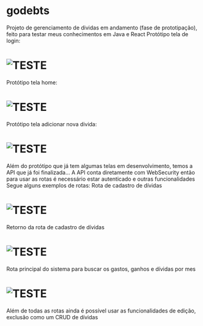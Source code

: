 # godebts
Projeto de gerenciamento de dividas em andamento (fase de prototipação), feito para testar meus conhecimentos em Java e React
Protótipo tela de login:
# ![TESTE](https://github.com/brayanJordan/godebts/blob/main/external_imgs/print_login.png)
Protótipo tela home:
# ![TESTE](https://github.com/brayanJordan/godebts/blob/main/external_imgs/print_home.png)
Protótipo tela adicionar nova divida:
# ![TESTE](https://github.com/brayanJordan/godebts/blob/main/external_imgs/print_adicionardivida.png)
Além do protótipo que já tem algumas telas em desenvolvimento, temos a API que já foi finalizada...
A API conta diretamente com WebSecurity então para usar as rotas é necessário estar autenticado e outras funcionalidades
Segue alguns exemplos de rotas:
Rota de cadastro de dívidas
# ![TESTE](https://github.com/brayanJordan/godebts/blob/main/external_imgs/cadastrarDivida.PNG)
Retorno da rota de cadastro de dívidas
# ![TESTE](https://github.com/brayanJordan/godebts/blob/main/external_imgs/retornoCadastroDivida.PNG)
Rota principal do sistema para buscar os gastos, ganhos e dívidas por mes
# ![TESTE](https://github.com/brayanJordan/godebts/blob/main/external_imgs/rotaDividas.PNG)
Além de todas as rotas ainda é possível usar as funcionalidades de edição, exclusão como um CRUD de dívidas
